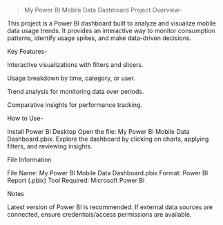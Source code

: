 >My Power BI Mobile Data Dashboard
Project Overview-

This project is a Power BI dashboard built to analyze and visualize mobile data usage trends. It provides an interactive way to monitor consumption patterns, identify usage spikes, and make data-driven decisions.

Key Features-

Interactive visualizations with filters and slicers.

Usage breakdown by time, category, or user.

Trend analysis for monitoring data over periods.

Comparative insights for performance tracking.

How to Use-

Install Power BI Desktop
Open the file: My Power BI Mobile Data Dashboard.pbix.
Explore the dashboard by clicking on charts, applying filters, and reviewing insights.

File Information

File Name: My Power BI Mobile Data Dashboard.pbix
Format: Power BI Report (.pbix)
Tool Required: Microsoft Power BI

Notes

Latest version of Power BI is recommended.
If external data sources are connected, ensure credentials/access permissions are available.
